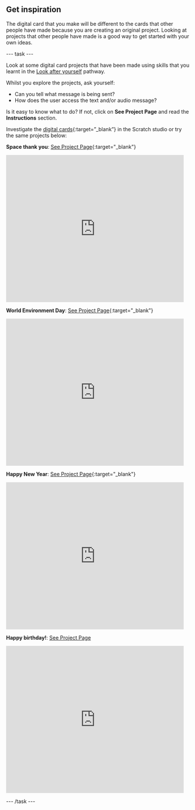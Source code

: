 ## Get inspiration

The digital card that you make will be different to the cards that other people have made because you are creating an original project. Looking at projects that other people have made is a good way to get started with your own ideas.

--- task ---

Look at some digital card projects that have been made using skills that you learnt in the [Look after yourself](https://projects.raspberrypi.org/en/pathways/look-after-yourself) pathway.

Whilst you explore the projects, ask yourself:
+ Can you tell what message is being sent? 
+ How does the user access the text and/or audio message?

Is it easy to know what to do? If not, click on **See Project Page** and read the **Instructions** section.

Investigate the [digital cards](https://scratch.mit.edu/studios/27073994){:target=”_blank”} in the Scratch studio or try the same projects below:

**Space thank you**: [See Project Page](https://scratch.mit.edu/projects/461080920){:target="_blank"}
<div class="scratch-preview">
  <iframe src="https://scratch.mit.edu/projects/461080920/embed" allowtransparency="true" width="485" height="402" frameborder="0" scrolling="no" allowfullscreen></iframe>
</div>

**World Environment Day**: [See Project Page](https://scratch.mit.edu/projects/460628546){:target="_blank"}
<div class="scratch-preview">
  <iframe src="https://scratch.mit.edu/projects/460628546/embed" allowtransparency="true" width="485" height="402" frameborder="0" scrolling="no" allowfullscreen></iframe>
</div>

**Happy New Year**: [See Project Page](https://scratch.mit.edu/projects/461059643){:target="_blank"}
<div class="scratch-preview">
  <iframe src="https://scratch.mit.edu/projects/461059643/embed" allowtransparency="true" width="485" height="402" frameborder="0" scrolling="no" allowfullscreen></iframe>
</div>

**Happy birthday!**: [See Project Page](https://scratch.mit.edu/projects/460632311)
<div class="scratch-preview">
  <iframe src="https://scratch.mit.edu/projects/460632311/embed" allowtransparency="true" width="485" height="402" frameborder="0" scrolling="no" allowfullscreen></iframe>
</div>

--- /task ---

